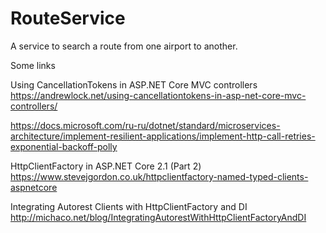 # RouteService
A service to search a route from one airport to another. 


Some links 

Using CancellationTokens in ASP.NET Core MVC controllers
https://andrewlock.net/using-cancellationtokens-in-asp-net-core-mvc-controllers/   

https://docs.microsoft.com/ru-ru/dotnet/standard/microservices-architecture/implement-resilient-applications/implement-http-call-retries-exponential-backoff-polly

HttpClientFactory in ASP.NET Core 2.1 (Part 2)
https://www.stevejgordon.co.uk/httpclientfactory-named-typed-clients-aspnetcore

Integrating Autorest Clients with HttpClientFactory and DI
http://michaco.net/blog/IntegratingAutorestWithHttpClientFactoryAndDI